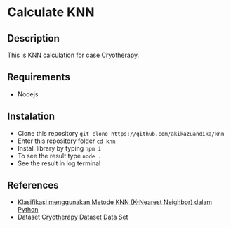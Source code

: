 # Calculate KNN

## Description
This is KNN calculation for case Cryotherapy. 

## Requirements
- Nodejs

## Instalation
- Clone this repository `` git clone https://github.com/akikazuandika/knn ``
- Enter this repository folder `` cd knn ``
- Install library by typing `` npm i ``
- To see the result type `` node . ``
- See the result in log terminal

## References
- [Klasifikasi menggunakan Metode KNN (K-Nearest Neighbor) dalam Python](https://medium.com/@16611130/klasifikasi-menggunakan-metode-knn-k-nearest-neighbor-dalam-python-a40e79a74101)
- Dataset [Cryotherapy Dataset Data Set](https://archive.ics.uci.edu/ml/datasets/Cryotherapy+Dataset+)
